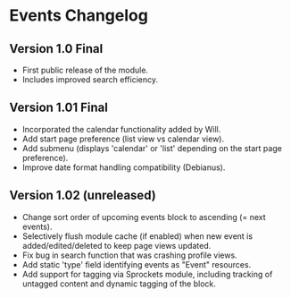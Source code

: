 # Events Changelog
## Version 1.0 Final
- First public release of the module.
- Includes improved search efficiency.

## Version 1.01 Final
- Incorporated the calendar functionality added by Will.
- Add start page preference (list view vs calendar view).
- Add submenu (displays 'calendar' or 'list' depending on the start page preference).
- Improve date format handling compatibility (Debianus).

## Version 1.02 (unreleased)
- Change sort order of upcoming events block to ascending (= next events).
- Selectively flush module cache (if enabled) when new event is added/edited/deleted to keep page views updated.
- Fix bug in search function that was crashing profile views.
- Add static 'type' field identifying events as "Event" resources.
- Add support for tagging via Sprockets module, including tracking of untagged content and dynamic tagging of the block.

